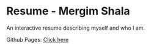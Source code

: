 # Resume - Mergim Shala

An interactive resume describing myself and who I am.

Github Pages: [Click here](https://mergimshalaa.github.io/Lab-cv/)

